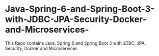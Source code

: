 # Java-Spring-6-and-Spring-Boot-3-with-JDBC-JPA-Security-Docker-and-Microservices-
This Repo contains Java, Spring 6 and Spring Boot 3 with JDBC, JPA, Security, Docker and Microservices 
